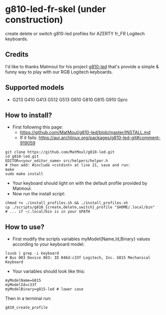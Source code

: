 # g810-led-fr-skel (under construction)
create delete or switch g810-led profiles for AZERTY fr_FR Logitech keyboards.

## Credits
I'd like to thanks Matmoul for his project [g810-led](https://github.com/MatMoul/g810-led) that's provide a simple & funny way to play with our RGB Logitech keyboards.

## Supported models
- G213 G410 G413 G512 G513 G610 G810 G815 G910 Gpro
## How to install?
- First following this page:
    - https://github.com/MatMoul/g810-led/blob/master/INSTALL.md
    - If it fails: https://aur.archlinux.org/packages/g810-led-git#comment-919059
```
git clone https://github.com/MatMoul/g810-led.git
cd g810-led.git
EDITOR=<your_editor_name> src/helpers/helper.h
# then add: #include <cstdint> at line 21, save and run:
make
sudo make install
```
- Your keyboard should light on with the default profile provided by Matmoul.
- Now run the install script:
```
chmod +x ./install_profiles.sh && ./install_profiles.sh
cp ./scripts/g810_{create,delete,switch}_profile "$HOME/.local/bin"
# ... if ~/.local/bin is in your $PATH
```
## How to use?
- First modify the scripts variables myModel{Name,Id,Binary} values according to your keyboard model.
```
lsusb | grep -i keyboard
# Bus 003 Device 003: ID 046d:c33f Logitech, Inc. G815 Mechanical Keyboard
```
- Your variables should look like this:
```
myModelName=G815
myModelId=c33f
myModelBinary=g815-led # lower case
```
Then in a terminal run:
```
g810_create_profile
